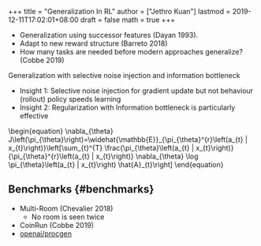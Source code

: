 +++
title = "Generalization In RL"
author = ["Jethro Kuan"]
lastmod = 2019-12-11T17:02:01+08:00
draft = false
math = true
+++

-   Generalization using successor features (Dayan 1993).
-   Adapt to new reward structure (Barreto 2018)
-   How many tasks are needed before modern approaches generalize?
    (Cobbe 2019)

Generalization with selective noise injection and information
bottleneck

-   Insight 1: Selective noise injection for gradient update but not
    behaviour (rollout) policy speeds learning
-   Insight 2: Regularization with Information bottleneck is
    particularly effective

\begin{equation}
  \nabla\_{\theta} J\left(\pi\_{\theta}\right)=\widehat{\mathbb{E}}\_{\pi\_{\theta}^{r}\left(a\_{t} | x\_{t}\right)}\left[\sum\_{t}^{T} \frac{\pi\_{\theta}\left(a\_{t} | x\_{t}\right)}{\pi\_{\theta}^{r}\left(a\_{t} | x\_{t}\right)} \nabla\_{\theta} \log \pi\_{\theta}\left(a\_{t} | x\_{t}\right) \hat{A}\_{t}\right]
\end{equation}


## Benchmarks {#benchmarks}

-   Multi-Room (Chevalier 2018)
    -   No room is seen twice
-   CoinRun (Cobbe 2019)
-   [openai/procgen](https://github.com/openai/procgen)
